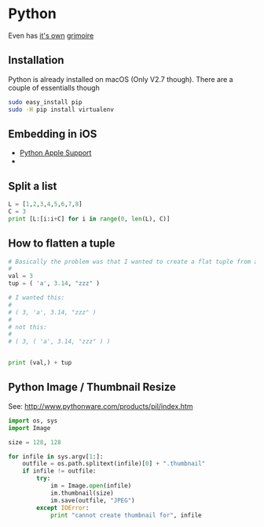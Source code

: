 # Python

Even has [it's own](http://taoofmac.com/space/dev/Python/Grimoire) [grimoire](./words.md)

## Installation

Python is already installed on macOS (Only V2.7 though). There are a couple of essentialls though

```bash
sudo easy_install pip
sudo -H pip install virtualenv
```

## Embedding in iOS

 * [Python Apple Support](https://github.com/pybee/Python-Apple-support)
 * [](https://pybee.org/project/using/ios-app/)

## Split a list

```python
L = [1,2,3,4,5,6,7,8]
C = 3
print [L:[i:i+C] for i in range(0, len(L), C)]
```

## How to flatten a tuple

```python
# Basically the problem was that I wanted to create a flat tuple from a tuple and a single value like such:
#
val = 3
tup = ( 'a', 3.14, "zzz" )

# I wanted this:
#
# ( 3, 'a', 3.14, "zzz" )
#
# not this: 
#
# ( 3, ( 'a', 3.14, "zzz" ) )


print (val,) + tup
```

## Python Image / Thumbnail Resize

See: http://www.pythonware.com/products/pil/index.htm

```python
import os, sys
import Image

size = 128, 128

for infile in sys.argv[1:]:
	outfile = os.path.splitext(infile)[0] + ".thumbnail"
	if infile != outfile:
		try:
			im = Image.open(infile)
			im.thumbnail(size)
			im.save(outfile, "JPEG")
		except IOError:
			print "cannot create thumbnail for", infile
```